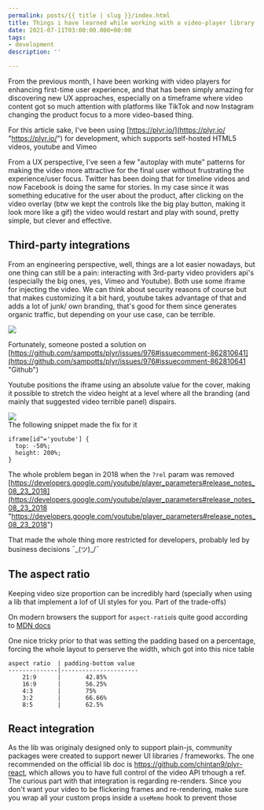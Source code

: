 ```yaml
---
permalink: posts/{{ title | slug }}/index.html
title: Things i have learned while working with a video-player library
date: 2021-07-11T03:00:00.000+00:00
tags:
- development
description: ''

---
```

From the previous month, I have been working with video players for enhancing first-time user experience, and that has been simply amazing for discovering new UX approaches, especially on a timeframe where video content got so much attention with platforms like TikTok and now Instagram changing the product focus to a more video-based thing.

For this article sake, I've been using [https://plyr.io/](https://plyr.io/ "https://plyr.io/") for development, which supports self-hosted HTML5 videos, youtube and Vimeo

From a UX perspective, I've seen a few "autoplay with mute" patterns for making the video more attractive for the final user without frustrating the experience/user focus. Twitter has been doing that for timeline videos and now Facebook is doing the same for stories. In my case since it was something educative for the user about the product, after clicking on the video overlay (btw we kept the controls like the big play button, making it look more like a gif) the video would restart and play with sound, pretty simple, but clever and effective.

## Third-party integrations

From an engineering perspective, well, things are a lot easier nowadays, but one thing can still be a pain: interacting with 3rd-party video providers api's (especially the big ones, yes, Vimeo and Youtube). Both use some iframe for injecting the video. We can think about security reasons of course but that makes customizing it a bit hard, youtube takes advantage of that and adds a lot of junk/ own branding, that's good for them since generates organic traffic, but depending on your use case, can be terrible.

![](https://user-images.githubusercontent.com/13686332/124141946-32dd1f80-da60-11eb-8a46-c0112eb580fd.png)

Fortunately, someone posted a solution on [https://github.com/sampotts/plyr/issues/976#issuecomment-862810641](https://github.com/sampotts/plyr/issues/976#issuecomment-862810641 "Github")

Youtube positions the iframe using an absolute value for the cover, making it possible to stretch the video height at a level where all the branding  (and mainly that suggested video terrible panel) dispairs.

![](https://user-images.githubusercontent.com/13686332/124141883-25279a00-da60-11eb-9689-e6b1c7955ace.png)  
The following snippet made the fix for it

    iframe[id^='youtube'] {
      top: -50%;
      height: 200%;
    }

The whole problem began in 2018 when the `?rel` param was removed   
[https://developers.google.com/youtube/player_parameters#release_notes_08_23_2018](https://developers.google.com/youtube/player_parameters#release_notes_08_23_2018 "https://developers.google.com/youtube/player_parameters#release_notes_08_23_2018")

That made the whole thing more restricted for developers, probably led by business decisions ¯\_(ツ)_/¯

## The aspect ratio

Keeping video size proportion can be incredibly hard (specially when using a lib that implement a lof of UI styles for you. Part of the trade-offs)

On modern browsers the support for `aspect-ratio`is quite good according to [MDN docs](https://developer.mozilla.org/en-US/docs/Web/CSS/aspect-ratio) 

One nice tricky prior to that was setting the padding based on a percentage, forcing the whole layout to perserve the width, which got into this nice table

```
aspect ratio  | padding-bottom value
--------------|----------------------
    21:9      |       42.85%
    16:9      |       56.25%
    4:3       |       75%
    3:2       |       66.66%
    8:5       |       62.5%
```

## React integration

As the lib was originaly designed only to support plain-js, community packages were created to support newer UI libraries / frameworks. 
The one recommended on the official lib doc is https://github.com/chintan9/plyr-react, which allows you to have full control of the video API trhough a ref. The curious part with that integration is regarding re-renders. Since you don't want your video to be flickering frames and re-rendering, make sure you wrap all your custom props inside a `useMemo` hook to prevent those